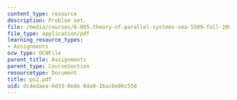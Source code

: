 ```yaml
---
content_type: resource
description: Problem set.
file: /media/courses/6-895-theory-of-parallel-systems-sma-5509-fall-2003/dc4edaea6d330ede8da916ac6e86c55d_ps2.pdf
file_type: application/pdf
learning_resource_types:
- Assignments
ocw_type: OCWFile
parent_title: Assignments
parent_type: CourseSection
resourcetype: Document
title: ps2.pdf
uid: dc4edaea-6d33-0ede-8da9-16ac6e86c55d
---
```

